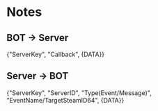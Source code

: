 Notes
=====

BOT -> Server
-------------
{"ServerKey", "Callback", {DATA}}

Server -> BOT
-------------
{"ServerKey", "ServerID", "Type(Event/Message)", "EventName/TargetSteamID64", {DATA}}